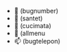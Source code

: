 - 👋 (bugnumber)
- 👀 (santet)
- 🌱 (cucimata)
- 💞️ (allmenu
- 📫 (bugtelepon)

<!---
muhamadalfarizki/muhamadalfarizki is a ✨ special ✨ repository because its `README.md` (this file) appears on your GitHub profile.
You can click the Preview link to take a look at your changes.
--->
